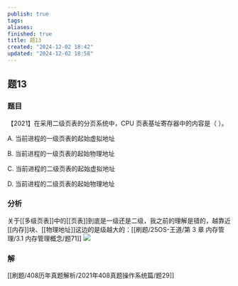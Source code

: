 ```yaml
---
publish: true
tags: 
aliases: 
finished: true
title: 题13
created: "2024-12-02 18:42"
updated: "2024-12-02 18:58"
---
```

## 题13
### 题目
【2021】在采用二级页表的分页系统中，CPU 页表基址寄存器中的内容是（ ）。

A. 当前进程的一级页表的起始虚拟地址

B. 当前进程的一级页表的起始物理地址

C. 当前进程的二级页表的起始虚拟地址

D. 当前进程的二级页表的起始物理地址
### 分析
关于[[多级页表]]中的[[页表]]到底是一级还是二级，我之前的理解是错的，越靠近[[内存]]块、[[物理地址]]这边的是级越大的：[[刷题/25OS-王道/第 3 章 内存管理/3.1 内存管理概念/题71]]
![](https://img.hwenyi.live/202407291607820.webp)
### 解
[[刷题/408历年真题解析/2021年408真题操作系统篇/题29]]
